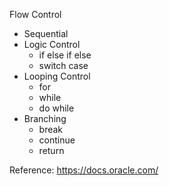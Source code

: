 Flow Control
* Sequential
* Logic Control
  * if else if else
  * switch case
* Looping Control
  * for
  * while
  * do while
* Branching
  * break
  * continue
  * return

Reference:
https://docs.oracle.com/
